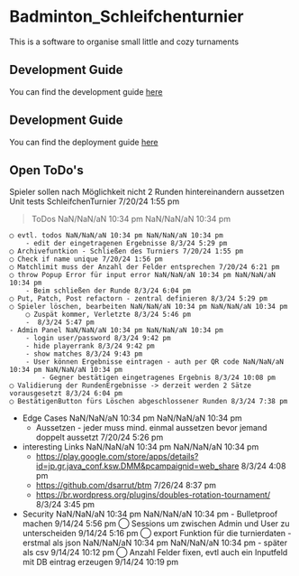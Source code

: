 # Badminton_Schleifchenturnier

This is a software to organise small little and cozy turnaments

## Development Guide

You can find the development guide [here](./docs/development-guide.md)

## Development Guide

You can find the deployment guide [here](./docs/deployment-guide.md)

## Open ToDo's

Spieler sollen nach Möglichkeit nicht 2 Runden hintereinandern aussetzen
Unit tests
SchleifchenTurnier 7/20/24 1:55 pm

> ToDos NaN/NaN/aN 10:34 pm NaN/NaN/aN 10:34 pm

    ◯ evtl. todos NaN/NaN/aN 10:34 pm NaN/NaN/aN 10:34 pm
    	- edit der eingetragenen Ergebnisse 8/3/24 5:29 pm
    ◯ Archivefuntkion - Schließen des Turniers 7/20/24 1:55 pm
    ◯ Check if name unique 7/20/24 1:56 pm
    ◯ Matchlimit muss der Anzahl der Felder entsprechen 7/20/24 6:21 pm
    ◯ throw Popup Error für input error NaN/NaN/aN 10:34 pm NaN/NaN/aN 10:34 pm
    	- Beim schließen der Runde 8/3/24 6:04 pm
    ◯ Put, Patch, Post refactorn - zentral definieren 8/3/24 5:29 pm
    ◯ Spieler löschen, bearbeiten NaN/NaN/aN 10:34 pm NaN/NaN/aN 10:34 pm
    	◯ Zuspät kommer, Verletzte 8/3/24 5:46 pm
    	-  8/3/24 5:47 pm
    - Admin Panel NaN/NaN/aN 10:34 pm NaN/NaN/aN 10:34 pm
    	- login user/password 8/3/24 9:42 pm
    	- hide playerrank 8/3/24 9:42 pm
    	- show matches 8/3/24 9:43 pm
    	- User können Ergebnisse eintragen - auth per QR code NaN/NaN/aN 10:34 pm NaN/NaN/aN 10:34 pm
    		- Gegner bestätigen eingetragenes Ergebnis 8/3/24 10:08 pm
    ◯ Validierung der RundenErgebnisse -> derzeit werden 2 Sätze vorausgesetzt 8/3/24 6:04 pm
    ◯ BestätigenButton fürs Löschen abgeschlossener Runden 8/3/24 7:38 pm

-   Edge Cases NaN/NaN/aN 10:34 pm NaN/NaN/aN 10:34 pm
    -   Aussetzen - jeder muss mind. einmal aussetzen bevor jemand doppelt aussetzt 7/20/24 5:26 pm
-   interesting Links NaN/NaN/aN 10:34 pm NaN/NaN/aN 10:34 pm
    -   https://play.google.com/store/apps/details?id=jp.gr.java_conf.ksw.DMM&pcampaignid=web_share 8/3/24 4:08 pm
    -   https://github.com/dsarrut/btm 7/26/24 8:37 pm
    -   https://br.wordpress.org/plugins/doubles-rotation-tournament/ 8/3/24 3:45 pm
-   Security NaN/NaN/aN 10:34 pm NaN/NaN/aN 10:34 pm - Bulletproof machen 9/14/24 5:56 pm
    ◯ Sessions um zwischen Admin und User zu unterscheiden 9/14/24 5:16 pm
    ◯ export Funktion für die turnierdaten - erstmal als json NaN/NaN/aN 10:34 pm NaN/NaN/aN 10:34 pm - später als csv 9/14/24 10:12 pm
    ◯ Anzahl Felder fixen, evtl auch ein Inputfeld mit DB eintrag erzeugen 9/14/24 10:19 pm
